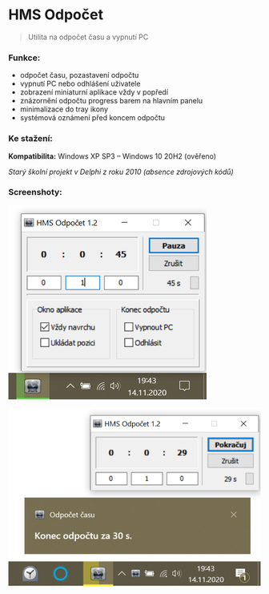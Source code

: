 # HMS Odpočet

> Utilita na odpočet času a vypnutí PC

### Funkce:

- odpočet času, pozastavení odpočtu
- vypnutí PC nebo odhlášení uživatele
- zobrazení miniaturní aplikace vždy v popředí
- znázornění odpočtu progress barem na hlavním panelu
- minimalizace do tray ikony
- systémová oznámení před koncem odpočtu

### Ke stažení:

**Kompatibilita:** Windows XP SP3 &ndash; Windows 10 20H2 (ověřeno)

*Starý školní projekt v Delphi z roku 2010 (absence zdrojových kódů)*

### Screenshoty:

![HMS Odpočet](/hms-odpocet-1.png)

![HMS Odpočet](/hms-odpocet-2.png)
